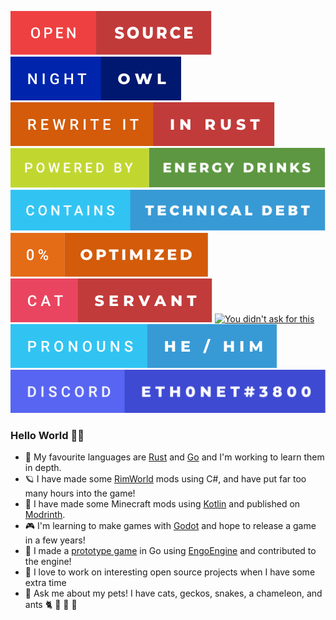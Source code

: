 [![Open source](./badges/open-source.svg)](https://forthebadge.com)
[![Night owl](./badges/night-owl.svg)](https://forthebadge.com)
[![Rewrite it in Rust](./badges/rewrite-it-in-rust.svg)](https://forthebadge.com)
[![Powered by energy drinks](./badges/powered-by-energy-drinks.svg)](https://forthebadge.com)
[![Contains technical debt](./badges/contains-technical-debt.svg)](https://forthebadge.com)
[![0% optimised](./badges/0-percent-optimized.svg)](https://forthebadge.com)
[![Cat servant](./badges/cat-servant.svg)](https://forthebadge.com)
[![You didn't ask for this](https://forthebadge.com/images/badges/you-didnt-ask-for-this.svg)](https://forthebadge.com)
[![Pronouns: he / him](./badges/pronouns-he-_-him.svg)](https://forthebadge.com)
[![Discord: eth0net#3800](./badges/discord-eth0net-3800.svg)](https://forthebadge.com)

### Hello World 🖖🏻

- 🦀 My favourite languages are [Rust](https://www.rust-lang.org) and [Go](https://go.dev) and I'm working to learn them in depth.
- 🪐 I have made some [RimWorld](https://rimworldgame.com) mods using C#, and have put far too many hours into the game!
- 🧊 I have made some Minecraft mods using [Kotlin](https://kotlinlang.org) and published on [Modrinth](https://modrinth.com/user/eth0net).
- 🎮 I'm learning to make games with [Godot](https://godotengine.org) and hope to release a game in a few years!
- 👾 I made a [prototype game](https://github.com/eth0net/magicgame) in Go using [EngoEngine](https://github.com/EngoEngine/engo) and contributed to the engine!
- 👥 I love to work on interesting open source projects when I have some extra time
- 💬 Ask me about my pets! I have cats, geckos, snakes, a chameleon, and ants 🐈 🦎 🐍 🐜

<!--
**eth0net/eth0net** is a ✨ _special_ ✨ repository because its `README.md` (this file) appears on your GitHub profile.

Here are some ideas to get you started:

- 🔭 I’m currently working on ...
- 🌱 I’m currently learning ...
- 👯 I’m looking to collaborate on ...
- 🤔 I’m looking for help with ...
- 💬 Ask me about ...
- 📫 How to reach me: ...
- 😄 Pronouns: ...
- ⚡ Fun fact: ...
-->
